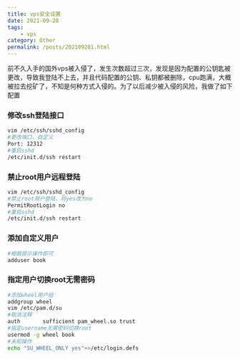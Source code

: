 ```yaml
---
title: vps安全设置
date: 2021-09-28
tags:
    - vps
category: Other
permalink: /posts/202109281.html
---
```


前不久入手的国外vps被入侵了，发生次数超过三次，发现是因为配置的公钥匙被更改，导致我登陆不上去，并且代码配置的公钥、私钥都被删除，cpu跑满，大概被拉去挖矿了，不知是何种方式入侵的。为了以后减少被入侵的风险，我做了如下配置

### 修改ssh登陆接口

```sh
vim /etc/ssh/sshd_config
#更改端口，自定义
Port: 12312
#重启sshd
/etc/init.d/ssh restart
```

### 禁止root用户远程登陆

```sh
vim /etc/ssh/sshd_config
#禁止root用户登陆，将yes改为no
PermitRootLogin no
#重启sshd
/etc/init.d/ssh restart
```

### 添加自定义用户

```sh
#根据提示操作即可
adduser book
```

### 指定用户切换root无需密码

```sh
#添加wheel用户组
addgroup wheel
vim /etc/pam.d/su
#取消注释
auth       sufficient pam_wheel.so trust
#指定username无需密码切换root
usermod -g wheel book
#未知操作
echo "SU_WHEEL_ONLY yes">>/etc/login.defs
```


